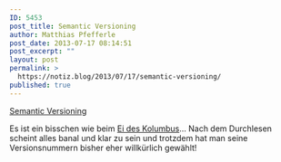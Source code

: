 ```yaml
---
ID: 5453
post_title: Semantic Versioning
author: Matthias Pfefferle
post_date: 2013-07-17 08:14:51
post_excerpt: ""
layout: post
permalink: >
  https://notiz.blog/2013/07/17/semantic-versioning/
published: true
---
```

<a href="http://semver.org/">Semantic Versioning</a>

Es ist ein bisschen wie beim <a href="http://de.wikipedia.org/wiki/Ei_des_Kolumbus">Ei des Kolumbus</a>... Nach dem Durchlesen scheint alles banal und klar zu sein und trotzdem hat man seine Versionsnummern bisher eher willkürlich gewählt!
